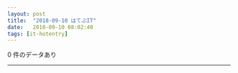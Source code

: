 ```yaml
---
layout: post
title:  "2018-09-10 はてぶIT"
date:   2018-09-10 08:02:40
tags: [it-hotentry]
---
```

0 件のデータあり

<hr>
